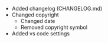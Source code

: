 - Added changelog (CHANGELOG.md)
- Changed copyright
    - Changed date
    - Removed copyright symbol
- Added vs code settings
